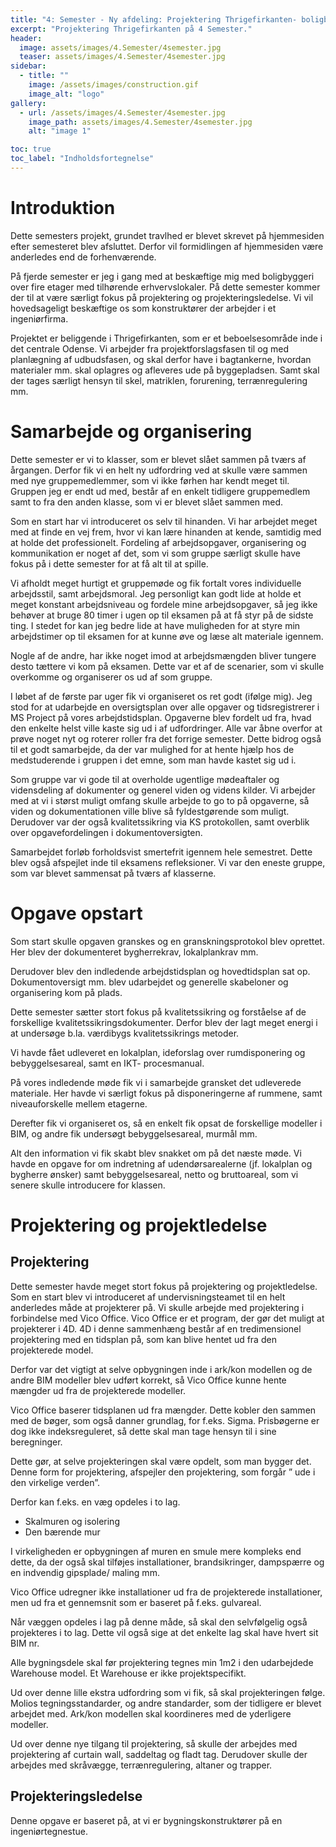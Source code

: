 ```yaml
---
title: "4: Semester - Ny afdeling: Projektering Thrigefirkanten- boligbyggeri 4+ etager"
excerpt: "Projektering Thrigefirkanten på 4 Semester."
header:
  image: assets/images/4.Semester/4semester.jpg
  teaser: assets/images/4.Semester/4semester.jpg
sidebar:
  - title: ""
    image: /assets/images/construction.gif
    image_alt: "logo"
gallery:
  - url: /assets/images/4.Semester/4semester.jpg
    image_path: assets/images/4.Semester/4semester.jpg
    alt: "image 1"

toc: true
toc_label: "Indholdsfortegnelse"
---
```



# Introduktion
Dette semesters projekt, grundet travlhed er blevet skrevet på hjemmesiden efter semesteret blev afsluttet. Derfor vil formidlingen af hjemmesiden være anderledes end de forhenværende.


På fjerde semester er jeg i gang med at beskæftige mig med boligbyggeri over fire etager med tilhørende erhvervslokaler. På dette semester kommer der til at være særligt fokus på projektering og projekteringsledelse. Vi vil hovedsageligt beskæftige os som konstruktører der arbejder i et ingeniørfirma.


Projektet er beliggende i Thrigefirkanten, som er et beboelsesområde inde i det centrale Odense. Vi arbejder fra projektforslagsfasen til og med planlægning af udbudsfasen, og skal derfor have i bagtankerne, hvordan materialer mm. skal oplagres og afleveres ude på byggepladsen. Samt skal der tages særligt hensyn til skel, matriklen, forurening, terrænregulering mm.

# Samarbejde og organisering
Dette semester er vi to klasser, som er blevet slået sammen på tværs af årgangen. Derfor fik vi en helt ny udfordring ved at skulle være sammen med nye gruppemedlemmer, som vi ikke førhen har kendt meget til. Gruppen jeg er endt ud med, består af en enkelt tidligere gruppemedlem samt to fra den anden klasse, som vi er blevet slået sammen med. 


Som en start har vi introduceret os selv til hinanden. Vi har arbejdet meget med at finde en vej frem, hvor vi kan lære hinanden at kende, samtidig med at holde det professionelt. Fordeling af arbejdsopgaver, organisering og kommunikation er noget af det, som vi som gruppe særligt skulle have fokus på i dette semester for at få alt til at spille. 


Vi afholdt meget hurtigt et gruppemøde og fik fortalt vores individuelle arbejdsstil, samt arbejdsmoral. Jeg personligt kan godt lide at holde et meget konstant arbejdsniveau og fordele mine arbejdsopgaver, så jeg ikke behøver at bruge 80 timer i ugen op til eksamen på at få styr på de sidste ting. I stedet for kan jeg bedre lide at have muligheden for at styre min arbejdstimer op til eksamen for at kunne øve og læse alt materiale igennem. 


Nogle af de andre, har ikke noget imod at arbejdsmængden bliver tungere desto tættere vi kom på eksamen. Dette var et af de scenarier, som vi skulle overkomme og organiserer os ud af som gruppe. 


I løbet af de første par uger fik vi organiseret os ret godt (ifølge mig). Jeg stod for at udarbejde en oversigtsplan over alle opgaver og tidsregistrerer i MS Project på vores arbejdstidsplan. Opgaverne blev fordelt ud fra, hvad den enkelte helst ville kaste sig ud i af udfordringer. Alle var åbne overfor at prøve noget nyt og roterer roller fra det forrige semester. Dette bidrog også til et godt samarbejde, da der var mulighed for at hente hjælp hos de medstuderende i gruppen i det emne, som man havde kastet sig ud i. 


Som gruppe var vi gode til at overholde ugentlige mødeaftaler og vidensdeling af dokumenter og generel viden og videns kilder. Vi arbejder med at vi i størst muligt omfang skulle arbejde to go to på opgaverne, så viden og dokumentationen ville blive så fyldestgørende som muligt. Derudover var der også kvalitetssikring via KS protokollen, samt overblik over opgavefordelingen i dokumentoversigten.  


Samarbejdet forløb forholdsvist smertefrit igennem hele semestret. Dette blev også afspejlet inde til eksamens refleksioner. Vi var den eneste gruppe, som var blevet sammensat på tværs af klasserne. 


# Opgave opstart 
Som start skulle opgaven granskes og en granskningsprotokol blev oprettet. Her blev der dokumenteret bygherrekrav, lokalplankrav mm. 


Derudover blev den indledende arbejdstidsplan og hovedtidsplan sat op. Dokumentoversigt mm. blev udarbejdet og generelle skabeloner og organisering kom på plads. 


Dette semester sætter stort fokus på kvalitetssikring og forståelse af de forskellige kvalitetssikringsdokumenter. Derfor blev der lagt meget energi i at undersøge b.la. værdibygs kvalitetssikrings metoder. 


Vi havde fået udleveret en lokalplan, ideforslag over rumdisponering og bebyggelsesareal, samt en IKT- procesmanual. 


På vores indledende møde fik vi i samarbejde gransket det udleverede materiale. Her havde vi særligt fokus på disponeringerne af rummene, samt niveauforskelle mellem etagerne. 


Derefter fik vi organiseret os, så en enkelt fik opsat de forskellige modeller i BIM, og andre fik undersøgt bebyggelsesareal, murmål mm. 


Alt den information vi fik skabt blev snakket om på det næste møde. Vi havde en opgave for om indretning af udendørsarealerne (jf. lokalplan og bygherre ønsker) samt bebyggelsesareal, netto og bruttoareal, som vi senere skulle introducere for klassen. 


# Projektering og projektledelse

## Projektering 
Dette semester havde meget stort fokus på projektering og projektledelse. Som en start blev vi introduceret af undervisningsteamet til en helt anderledes måde at projekterer på. Vi skulle arbejde med projektering i forbindelse med Vico Office. Vico Office er et program, der gør det muligt at projekterer i 4D. 4D i denne sammenhæng består af en tredimensionel projektering med en tidsplan på, som kan blive hentet ud fra den projekterede model. 


Derfor var det vigtigt at selve opbygningen inde i ark/kon modellen og de andre BIM modeller blev udført korrekt, så Vico Office kunne hente mængder ud fra de projekterede modeller. 


Vico Office baserer tidsplanen ud fra mængder. Dette kobler den sammen med de bøger, som også danner grundlag, for f.eks. Sigma. Prisbøgerne er dog ikke indeksreguleret, så dette skal man tage hensyn til i sine beregninger. 


Dette gør, at selve projekteringen skal være opdelt, som man bygger det. Denne form for projektering, afspejler den projektering, som forgår ” ude i den virkelige verden”. 


Derfor kan f.eks. en væg opdeles i to lag. 
-	Skalmuren og isolering
-	Den bærende mur

I virkeligheden er opbygningen af muren en smule mere kompleks end dette, da der også skal tilføjes installationer, brandsikringer, dampspærre og en indvendig gipsplade/ maling mm. 


Vico Office udregner ikke installationer ud fra de projekterede installationer, men ud fra et gennemsnit som er baseret på f.eks. gulvareal. 


Når væggen opdeles i lag på denne måde, så skal den selvfølgelig også projekteres i to lag. Dette vil også sige at det enkelte lag skal have hvert sit BIM nr. 


Alle bygningsdele skal før projektering tegnes min 1m2 i den udarbejdede Warehouse model. Et Warehouse er ikke projektspecifikt. 


Ud over denne lille ekstra udfordring som vi fik, så skal projekteringen følge. Molios tegningsstandarder, og andre standarder, som der tidligere er blevet arbejdet med. Ark/kon modellen skal koordineres med de yderligere modeller. 


Ud over denne nye tilgang til projektering, så skulle der arbejdes med projektering af curtain wall, saddeltag og fladt tag. Derudover skulle der arbejdes med skråvægge, terrænregulering, altaner og trapper. 


## Projekteringsledelse
Denne opgave er baseret på, at vi er bygningskonstruktører på en ingeniørtegnestue. 






